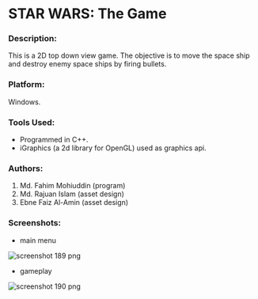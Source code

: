 # STAR WARS: The Game

### Description:
This is a 2D top down view game. The objective is to move the space ship and destroy enemy space ships by firing bullets. 

### Platform:
Windows.

### Tools Used:
* Programmed in C++.
* iGraphics (a 2d library for OpenGL) used as graphics api.

### Authors:
1. Md. Fahim Mohiuddin (program)
2. Md. Rajuan Islam (asset design)
3. Ebne Faiz Al-Amin (asset design)

### Screenshots:

* main menu

![screenshot 189 png](https://cloud.githubusercontent.com/assets/6927836/25068766/521479d4-2290-11e7-8947-4c91aa5a3943.jpg)

* gameplay

![screenshot 190 png](https://cloud.githubusercontent.com/assets/6927836/25068805/877f2c4a-2290-11e7-88ba-936e298eac2b.jpg)

